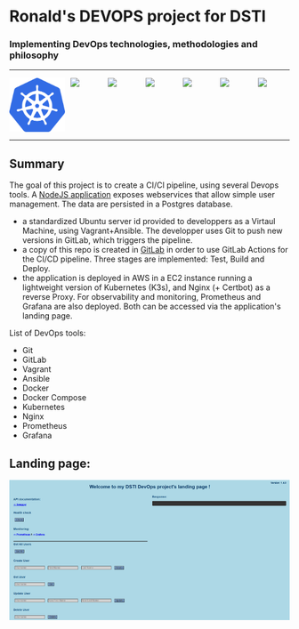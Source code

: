 # Ronald's DEVOPS project for DSTI

### Implementing DevOps technologies, methodologies and philosophy

----
<div style="display: flex; gap: 10px;">
  <img src="https://github.com/kubernetes/kubernetes/raw/master/logo/logo.png" width="100">
  <img src="https://avatars.githubusercontent.com/u/5429470?s=200&v=4" width="100">
  <img src="https://avatars.githubusercontent.com/u/1507452?s=200&v=4" width="100">
  <img src="https://avatars.githubusercontent.com/u/23534644?s=200&v=4" width="100">
  <img src="https://avatars.githubusercontent.com/u/3380462?s=200&v=4" width="100">
  <img src="https://avatars.githubusercontent.com/u/1412239?s=200&v=4" width="100">  
  <img src="https://avatars.githubusercontent.com/u/22105643?s=200&v=4" width="100">  
</div>

----

## Summary

The goal of this project is to create a CI/CI pipeline, using several Devops tools. A [NodeJS application] exposes webservices that allow simple user management. The data are persisted in a Postgres database. 

- a standardized Ubuntu server id provided to developpers as a Virtaul Machine, using Vagrant+Ansible. The developper uses Git to push new versions in GitLab, which triggers the pipeline.
- a copy of this repo is created in [GitLab] in order to use GitLab Actions for the CI/CD pipeline. Three stages are implemented: Test, Build and Deploy. 
- the application is deployed in AWS in a EC2 instance running a lightweight version of Kubernetes (K3s), and Nginx (+ Certbot) as a reverse Proxy. For observability and monitoring, Prometheus and Grafana are also deployed. Both can be accessed via the application's landing page.


List of DevOps tools:

- Git
- GitLab
- Vagrant
- Ansible
- Docker
- Docker Compose
- Kubernetes
- Nginx
- Prometheus
- Grafana

## Landing page:

![Landingpage](./Images/Landing_page.png)





[NodeJS application]: https://www.ronaldlepape.fr
[GitLab]: https://gitlab.com/ronaldlepape-group/DEVOPS_DSTI_Project
